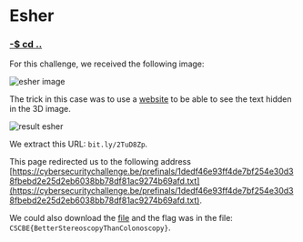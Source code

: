 # Esher 

### [-$ cd ..](../)

For this challenge, we received the following image: 

![esher image](esher.png)

The trick in this case was to use a [website](http://magiceye.ecksdee.co.uk) to be able to see the text hidden in the 3D image. 

![result esher](result.png)

We extract this URL: `bit.ly/2TuD8Zp`. 

This page redirected us to the following address [https://cybersecuritychallenge.be/prefinals/1dedf46e93ff4de7bf254e30d38fbebd2e25d2eb6038bb78df81ac9274b69afd.txt](https://cybersecuritychallenge.be/prefinals/1dedf46e93ff4de7bf254e30d38fbebd2e25d2eb6038bb78df81ac9274b69afd.txt). 

We could also download the [file](1dedf46e93ff4de7bf254e30d38fbebd2e25d2eb6038bb78df81ac9274b69afd.txt) and the flag was in the file: `CSCBE{BetterStereoscopyThanColonoscopy}`.